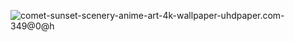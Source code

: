 ![comet-sunset-scenery-anime-art-4k-wallpaper-uhdpaper.com-349@0@h](https://cdn.jsdelivr.net/gh/Yetching/picGoRepo/picGo/comet-sunset-scenery-anime-art-4k-wallpaper-uhdpaper.com-349%400%40h.jpg)
